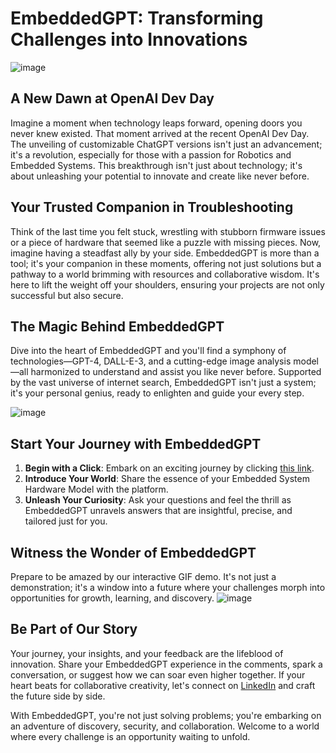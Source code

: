 # EmbeddedGPT: Transforming Challenges into Innovations
![image](https://github.com/mdabir1203/EmbeddedGPT/assets/66947064/a79205dd-3bad-4e60-ad63-f79d2a29ed92)

## A New Dawn at OpenAI Dev Day
Imagine a moment when technology leaps forward, opening doors you never knew existed. That moment arrived at the recent OpenAI Dev Day. The unveiling of customizable ChatGPT versions isn't just an advancement; it's a revolution, especially for those with a passion for Robotics and Embedded Systems. This breakthrough isn't just about technology; it's about unleashing your potential to innovate and create like never before.

## Your Trusted Companion in Troubleshooting
Think of the last time you felt stuck, wrestling with stubborn firmware issues or a piece of hardware that seemed like a puzzle with missing pieces. Now, imagine having a steadfast ally by your side. EmbeddedGPT is more than a tool; it's your companion in these moments, offering not just solutions but a pathway to a world brimming with resources and collaborative wisdom. It's here to lift the weight off your shoulders, ensuring your projects are not only successful but also secure.

## The Magic Behind EmbeddedGPT
Dive into the heart of EmbeddedGPT and you'll find a symphony of technologies—GPT-4, DALL-E-3, and a cutting-edge image analysis model—all harmonized to understand and assist you like never before. Supported by the vast universe of internet search, EmbeddedGPT isn't just a system; it's your personal genius, ready to enlighten and guide your every step.

![image](https://github.com/mdabir1203/EmbeddedGPT/assets/66947064/25b38856-aa29-41a4-9cf6-3a6c1ee20a3c)


## Start Your Journey with EmbeddedGPT
1. **Begin with a Click**: Embark on an exciting journey by clicking [this link](#).
2. **Introduce Your World**: Share the essence of your Embedded System Hardware Model with the platform.
3. **Unleash Your Curiosity**: Ask your questions and feel the thrill as EmbeddedGPT unravels answers that are insightful, precise, and tailored just for you.

## Witness the Wonder of EmbeddedGPT
Prepare to be amazed by our interactive GIF demo. It's not just a demonstration; it's a window into a future where your challenges morph into opportunities for growth, learning, and discovery.
![image](https://github.com/mdabir1203/EmbeddedGPT/assets/66947064/4c0c0ee0-e735-42cb-b74f-9a1185858c34)


## Be Part of Our Story
Your journey, your insights, and your feedback are the lifeblood of innovation. Share your EmbeddedGPT experience in the comments, spark a conversation, or suggest how we can soar even higher together. If your heart beats for collaborative creativity, let's connect on [LinkedIn](#) and craft the future side by side.

With EmbeddedGPT, you're not just solving problems; you're embarking on an adventure of discovery, security, and collaboration. Welcome to a world where every challenge is an opportunity waiting to unfold.
